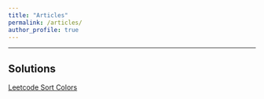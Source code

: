 ```yaml
---
title: "Articles"
permalink: /articles/
author_profile: true
---
```


**********

## Solutions

[Leetcode Sort Colors](https://github.com/Junshan-Wang)